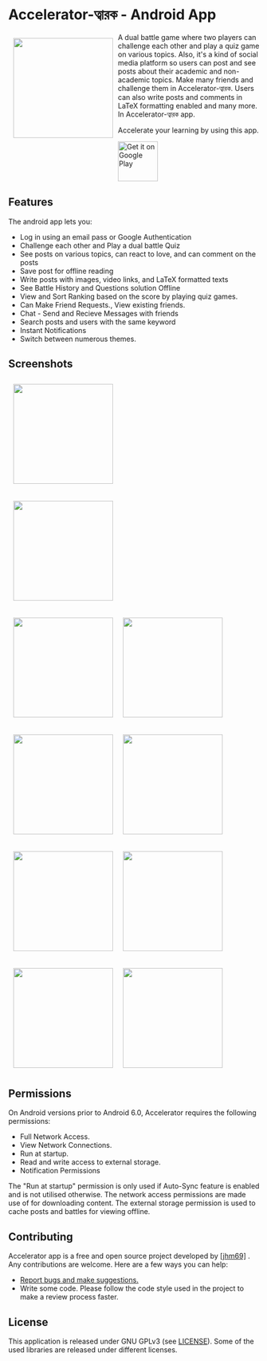 # Accelerator-ত্বারক - Android App

<img src="/img/logo.webp" align="left"
width="200" hspace="10" vspace="10">

A dual battle game where two players can challenge each other and play a quiz game on various topics. Also, it's a kind of social media platform so users can post and see posts about their academic and non-academic topics. Make many friends and challenge them in Accelerator-ত্বারক. Users can also write posts and comments in LaTeX formatting enabled and many more.  In Accelerator-ত্বারক app. 

Accelerate your learning by using this app.

<p align="left">
<a href="https://play.google.com/store/apps/details?id=org.jhm69.battle_of_quiz">
    <img alt="Get it on Google Play"
        height="80"
        src="https://play.google.com/intl/en_us/badges/images/generic/en_badge_web_generic.png" />
</a>  
</p>


## Features

The android app lets you:
- Log in using an email pass or Google Authentication
- Challenge each other and Play a dual battle Quiz
- See posts on various topics, can react to love, and can comment on the posts
- Save post for offline reading
- Write posts with images, video links, and LaTeX formatted texts
- See Battle History and Questions solution Offline
- View and Sort Ranking based on the score by playing quiz games.
- Can Make Friend Requests., View existing friends.
- Chat - Send and Recieve Messages with friends
- Search posts and users with the same keyword
- Instant Notifications
- Switch between numerous themes.

## Screenshots

[<img src="/img/p.gif" align="center"
width="200"
    hspace="10" vspace="10">](/img/p.gif)
    
[<img src="/img/0.webp" align="center"
width="200"
    hspace="10" vspace="10">](/img/0.webp)
    
[<img src="/img/1.webp" align="left"
width="200"
    hspace="10" vspace="10">](/img/1.webp)
    
[<img src="/img/2.webp" align="center"
width="200"
    hspace="10" vspace="10">](/img/2.webp)
    
[<img src="/img/3.webp" align="left"
width="200"
    hspace="10" vspace="10">](/img/3.webp)
    
[<img src="/img/4.webp" align="center"
width="200"
    hspace="10" vspace="10">](/img/4.webp)
    
[<img src="/img/5.webp" align="left"
width="200"
    hspace="10" vspace="10">](/img/5.webp)
    
[<img src="/img/6.webp" align="center"
width="200"
    hspace="10" vspace="10">](/img/6.webp)
    
[<img src="/img/7.webp" align="left"
width="200"
    hspace="10" vspace="10">](/img/7.webp)
    
[<img src="/img/8.webp" align="center"
width="200"
    hspace="10" vspace="10">](/img/8.webp)
    

    
    
## Permissions

On Android versions prior to Android 6.0, Accelerator requires the following permissions:
- Full Network Access.
- View Network Connections.
- Run at startup.
- Read and write access to external storage.
- Notification Permissions

The "Run at startup" permission is only used if Auto-Sync feature is enabled and is not utilised otherwise. The network access permissions are made use of for downloading content. The external storage permission is used to cache posts and battles for viewing offline.

## Contributing

Accelerator app is a free and open source project developed by [[jhm69]](https://www.facebook.com/jhm69)
. Any contributions are welcome. Here are a few ways you can help:
 * [Report bugs and make suggestions.](https://github.com/jhm69/Accelerator/issues)
 * Write some code. Please follow the code style used in the project to make a review process faster.

## License

This application is released under GNU GPLv3 (see [LICENSE](LICENSE)).
Some of the used libraries are released under different licenses.
